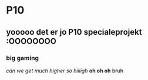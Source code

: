 # P10
## yooooo det er jo P10 specialeprojekt :OOOOOOOO
### big gaming
*can we get much higher so hiiiigh*
**oh oh oh**
~~bruh~~
